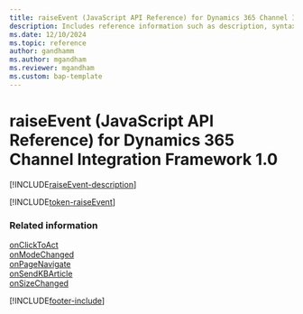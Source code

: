 ```yaml
---
title: raiseEvent (JavaScript API Reference) for Dynamics 365 Channel Integration Framework 1.0 
description: Includes reference information such as description, syntax, and parameters for the raiseEvent method in JavaScript API Reference for Dynamics 365 Channel Integration Framework 1.0.
ms.date: 12/10/2024
ms.topic: reference
author: gandhamm
ms.author: mgandham
ms.reviewer: mgandham
ms.custom: bap-template 
---
```


# raiseEvent (JavaScript API Reference) for Dynamics 365 Channel Integration Framework 1.0

[!INCLUDE[raiseEvent-description](Includes/raiseEvent-description.md)]

[!INCLUDE[token-raiseEvent](../../../../shared/token-raiseEvent.md)]

### Related information

[onClickToAct](../../../../v2/develop/reference/events/onclicktoact.md)  
[onModeChanged](../../../../v2/develop/reference/events/onmodechanged.md)  
[onPageNavigate](../../../../v2/develop/reference/events/onpagenavigate.md)  
[onSendKBArticle](../../../../v2/develop/reference/events/onsendkbarticle.md)  
[onSizeChanged](../../../../v2/develop/reference/events/onsizechanged.md)  

[!INCLUDE[footer-include](../../../../../includes/footer-banner.md)]
